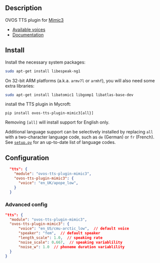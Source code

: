 ## Description

OVOS TTS plugin for [Mimic3](https://github.com/MycroftAI/mimic3)

* [Available voices](https://github.com/MycroftAI/mimic3-voices)
* [Documentation](https://mycroft-ai.gitbook.io/docs/mycroft-technologies/mimic-tts/coming-soon-mimic-3)


## Install

Install the necessary system packages:

``` sh
sudo apt-get install libespeak-ng1
```

On 32-bit ARM platforms (a.k.a. `armv7l` or `armhf`), you will also need some extra libraries:

``` sh
sudo apt-get install libatomic1 libgomp1 libatlas-base-dev
```

install the TTS plugin in Mycroft:

`pip install ovos-tts-plugin-mimic3[all}]`

Removing `[all]` will install support for English only.

Additional language support can be selectively installed by replacing `all` with a two-character language code, such as `de` (German) or `fr` (French).
See [`setup.py`](https://github.com/OpenVoiceOS/ovos-tts-plugin-mimic3/blob/master/setup.py#L55) for an up-to-date list of language codes.

## Configuration

``` json
  "tts": {
    "module": "ovos-tts-plugin-mimic3",
    "ovos-tts-plugin-mimic3": {
      "voice": "en_UK/apope_low",
    }
  }
```


### Advanced config


``` json
"tts": {
  "module": "ovos-tts-plugin-mimic3",
  "ovos-tts-plugin-mimic3": {
      "voice": "en_US/cmu-arctic_low",  // default voice
      "speaker": "fem",  // default speaker
      "length_scale": 1.0,  // speaking rate
      "noise_scale": 0.667,  // speaking variablility
      "noise_w": 1.0  // phoneme duration variablility
  }
}
```
